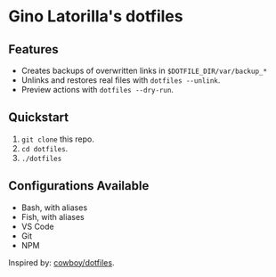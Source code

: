 Gino Latorilla's dotfiles
=========================

Features
--------

- Creates backups of overwritten links in `$DOTFILE_DIR/var/backup_*`
- Unlinks and restores real files with `dotfiles --unlink`.
- Preview actions with `dotfiles --dry-run`.

Quickstart
----------

1. `git clone` this repo.
2. `cd dotfiles`.
3. `./dotfiles`

Configurations Available
------------------------

- Bash, with aliases
- Fish, with aliases
- VS Code
- Git
- NPM

Inspired by: [cowboy/dotfiles](https://github.com/cowboy/dotfiles).

